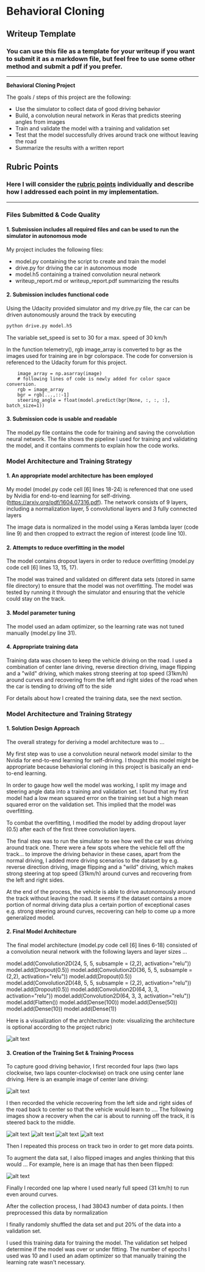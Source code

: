 # **Behavioral Cloning** 

## Writeup Template

### You can use this file as a template for your writeup if you want to submit it as a markdown file, but feel free to use some other method and submit a pdf if you prefer.

---

**Behavioral Cloning Project**

The goals / steps of this project are the following:
* Use the simulator to collect data of good driving behavior
* Build, a convolution neural network in Keras that predicts steering angles from images
* Train and validate the model with a training and validation set
* Test that the model successfully drives around track one without leaving the road
* Summarize the results with a written report


[//]: # (Image References)

[image1]: ./examples/placeholder.png "Model Visualization"
[image2]: ./report_images/centrelane.jpg "Centre Lane"
[image3]: ./report_images/recovery1_1.jpg "Recovery Image"
[image4]: ./report_images/recovery1_2.jpg "Recovery Image"
[image5]: ./report_images/recovery1_3.jpg "Recovery Image"
[image6]: ./report_images/recovery1_4.jpg "Recovery Image"
[image7]: ./report_images/flipimage.jpg "Flipped Image"

## Rubric Points
### Here I will consider the [rubric points](https://review.udacity.com/#!/rubrics/432/view) individually and describe how I addressed each point in my implementation.  

---
### Files Submitted & Code Quality

#### 1. Submission includes all required files and can be used to run the simulator in autonomous mode

My project includes the following files:
* model.py containing the script to create and train the model
* drive.py for driving the car in autonomous mode
* model.h5 containing a trained convolution neural network 
* writeup_report.md or writeup_report.pdf summarizing the results

#### 2. Submission includes functional code
Using the Udacity provided simulator and my drive.py file, the car can be driven autonomously around the track by executing 
```sh
python drive.py model.h5
```

The variable set_speed is set to 30 for a max. speed of 30 km/h

In the function telemetry(), rgb image_array is converted to bgr as the images used for training are in bgr colorspace. The code for conversion is referenced to the Udacity forum for this project.


        image_array = np.asarray(image)
        # following lines of code is newly added for color space conversion.
        rgb = image_array             
        bgr = rgb[...,::-1]
        steering_angle = float(model.predict(bgr[None, :, :, :], batch_size=1))

#### 3. Submission code is usable and readable

The model.py file contains the code for training and saving the convolution neural network. The file shows the pipeline I used for training and validating the model, and it contains comments to explain how the code works.

### Model Architecture and Training Strategy

#### 1. An appropriate model architecture has been employed

My model (model.py code cell [6] lines 18-24) is referenced that one used by Nvidia for end-to-end learning for self-driving. (https://arxiv.org/pdf/1604.07316.pdf). The network consists of 9 layers, including a normalization layer, 5 convolutional layers
and 3 fully connected layers

The image data is normalized in the model using a Keras lambda layer (code line 9) and then cropped to extrract the region of interest (code line 10). 

#### 2. Attempts to reduce overfitting in the model

The model contains dropout layers in order to reduce overfitting (model.py code cell [6] lines 13, 15, 17). 

The model was trained and validated on different data sets (stored in same file directory) to ensure that the model was not overfitting. The model was tested by running it through the simulator and ensuring that the vehicle could stay on the track.

#### 3. Model parameter tuning

The model used an adam optimizer, so the learning rate was not tuned manually (model.py line 31).

#### 4. Appropriate training data

Training data was chosen to keep the vehicle driving on the road. I used a combination of center lane driving, reverse direction driving, image flipping and a "wild" driving, which makes strong steering at top speed (31km/h) around curves and recovering from the left and right sides of the road when the car is tending to driving off to the side

For details about how I created the training data, see the next section. 

### Model Architecture and Training Strategy

#### 1. Solution Design Approach

The overall strategy for deriving a model architecture was to ...

My first step was to use a convolution neural network model similar to the Nvidia for end-to-end learning for self-driving. I thought this model might be appropriate because behaviorial cloning in this project is basically an end-to-end learning. 

In order to gauge how well the model was working, I split my image and steering angle data into a training and validation set. I found that my first model had a low mean squared error on the training set but a high mean squared error on the validation set. This implied that the model was overfitting. 

To combat the overfitting, I modified the model by adding dropout layer (0.5) after each of the first three convolution layers.

The final step was to run the simulator to see how well the car was driving around track one. There were a few spots where the vehicle fell off the track... to improve the driving behavior in these cases, apart from the normal driving, I added more driving scenarios to the dataset by e.g. reverse direction driving, image flipping and a "wild" driving, which makes strong steering at top speed (31km/h) around curves and recovering from the left and right sides.

At the end of the process, the vehicle is able to drive autonomously around the track without leaving the road. It seems if the dataset contains a more portion of normal driving data plus a certain portion of exceptional cases e.g. strong steering around curves, recovering can help to come up a more generalized model.

#### 2. Final Model Architecture

The final model architecture (model.py code cell [6] lines 6-18) consisted of a convolution neural network with the following layers and layer sizes ...

model.add(Convolution2D(24, 5, 5, subsample = (2,2), activation="relu"))
model.add(Dropout(0.5))
model.add(Convolution2D(36, 5, 5, subsample = (2,2), activation="relu"))
model.add(Dropout(0.5))
model.add(Convolution2D(48, 5, 5, subsample = (2,2), activation="relu"))
model.add(Dropout(0.5))
model.add(Convolution2D(64, 3, 3, activation="relu"))
model.add(Convolution2D(64, 3, 3, activation="relu"))
model.add(Flatten())
model.add(Dense(100))
model.add(Dense(50))
model.add(Dense(10))
model.add(Dense(1))


Here is a visualization of the architecture (note: visualizing the architecture is optional according to the project rubric)

![alt text][image1]

#### 3. Creation of the Training Set & Training Process

To capture good driving behavior, I first recorded four laps (two laps clockwise, two laps counter-clockwise) on track one using center lane driving. Here is an example image of center lane driving:

![alt text][image2]

I then recorded the vehicle recovering from the left side and right sides of the road back to center so that the vehicle would learn to .... The following images show a recovery when the car is about to running off the track, it is steered back to the middle.

![alt text][image3]
![alt text][image4]
![alt text][image5]
![alt text][image6]

Then I repeated this process on track two in order to get more data points.

To augment the data sat, I also flipped images and angles thinking that this would ... For example, here is an image that has then been flipped:

![alt text][image7]

Finally I recorded one lap where I used nearly full speed (31 km/h) to run even around curves. 

After the collection process, I had 38043 number of data points. I then preprocessed this data by normalization

I finally randomly shuffled the data set and put 20% of the data into a validation set. 

I used this training data for training the model. The validation set helped determine if the model was over or under fitting. The number of epochs I used was 10 and I used an adam optimizer so that manually training the learning rate wasn't necessary.
